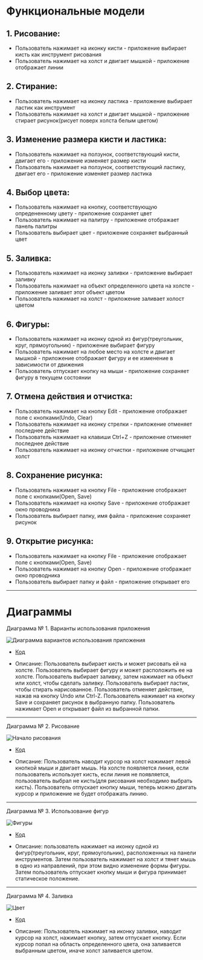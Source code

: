 # Функциональные модели

## 1. Рисование:

* Пользователь нажимает на иконку кисти - приложение выбирает кисть как инструмент рисования
* Пользователь нажимает на холст и двигает мышкой - приложение отображает линии

## 2. Стирание:

* Пользователь нажимает на иконку ластика - приложение выбирает ластик как инструмент
* Пользователь нажимает на холст и двигает мышкой - приложение стирает рисунок(рисует поверх холста белым цветом)

## 3. Изменение размера кисти и ластика:

* Пользователь нажимает на ползунок, соответствующий кисти, двигает его - приложение изменяет размер кисти
* Пользователь нажимает на ползунок, соответствующий ластику, двигает его - приложение изменяет размер ластика

## 4. Выбор цвета:

* Пользователь нажимает на кнопку, соответствующую опредененному цвету - приложение сохраняет цвет
* Пользователь нажимает на палитру - приложение отображает панель палитры
* Пользователь выбирает цвет - приложение сохраняет выбранный цвет

## 5. Заливка:

* Пользователь нажимает на иконку заливки - приложение выбирает заливку
* Пользователь нажимает на объект определенного цвета на холсте - приложение заливает этот объект цветом
* Пользователь нажимает на холст - приложение заливает холост цветом

## 6. Фигуры:

* Пользователь нажимает на иконку одной из фигур(треугольник, круг, прямоугольник) - приложение выбирает фигуру
* Пользователь нажимает на любое место на холсте и двигает мышкой - приложение отображает фигуру и ее изменение в зависимости от движения
* Пользователь отпускает кнопку на мыши - приложение сохраняет фигуру в текущем состоянии

## 7. Отмена действия и отчистка:

* Пользователь нажимает на кнопку Edit - приложение отображает поле с кнопками(Undo, Clear)
* Пользователь нажимает на иконку стрелки - приложение отменяет последнее действие
* Пользователь нажимает на клавиши Ctrl+Z - приложение отменяет последнее действие
* Пользователь нажимает на иконку отчистки - приложение отчищает холст

## 8. Сохранение рисунка:

* Пользователь нажимает на кнопку File - приложение отображает поле с кнопками(Open, Save)
* Пользователь нажимает на кнопку Save - приложение отображает окно проводника
* Пользователь выбирает папку, имя файла - приложение сохраняет рисунок

## 9. Открытие рисунка:

* Пользователь нажимает на кнопку File - приложение отображает поле с кнопками(Open, Save)
* Пользователь нажимает на кнопку Open - приложение отображает окно проводника
* Пользователь выбирает папку и файл - приложение открывает его


___
# Диаграммы

Диаграмма № 1. Варианты использования приложения

 ![Диаграмма вариантов использования приложения](https://github.com/UnVeh/reposit/blob/master/diagrams/funct.png)
 
 * [Код](https://github.com/UnVeh/reposit/blob/master/diagrams/func.puml)

 * Описание: Пользователь выбирает кисть и может рисовать ей на холсте. Пользователь выбирает фигуру и может расположить ее на холсте. Пользователь выбирает заливку, затем нажимает на объект или холст, чтобы сделать заливку. Пользователь выбирает ластик, чтобы стирать нарисованное. Пользователь отменяет действие, нажав на кнопку Undo или Ctrl-Z. Пользователь нажимает на кнопку Save и сохраняет рисунок в выбранную папку. Пользователь нажимает Open и открывает файл из выбранной папки. 
___

Диаграмма № 2. Рисование

![Начало рисования](https://github.com/UnVeh/reposit/blob/master/diagrams/activity2.png)
 * [Код](https://github.com/UnVeh/reposit/blob/master/diagrams/activity2.puml)

 * Описание: Пользователь наводит курсор на холст нажимает левой кнопкой мыши и двигает мышь. На холсте появляется линия, если пользователь использует кисть, если линия не появляется, пользователь выбрал не кисть(для рисования необходимо выбрать кисть). Пользователь отпускает кнопку мыши, теперь можно двигать курсор и приложение не будет отображать линию.
 

___

Диаграмма № 3. Использование фигур

  ![Фигуры](https://github.com/UnVeh/reposit/blob/master/diagrams/activity1.png)
 * [Код](https://github.com/UnVeh/reposit/blob/master/diagrams/activity1.puml)

 * Описание: пользователь нажимает на иконку одной из фигур(треугольник, круг, прямоугольник), расположенных на панели инструментов. Затем пользователь нажимает на холст и тянет мышь в одно из направлений, при этом видно изменение формы фигуры. Затем пользователь отпускает кнопку мыши и фигура принимает статическое положение.

___

Диаграмма № 4. Заливка

![Цвет](https://github.com/UnVeh/reposit/blob/master/diagrams/activity3.png)
 * [Код](https://github.com/UnVeh/reposit/blob/master/diagrams/activity3.puml)

 * Описание: Пользователь нажимает на иконку заливки, наводит курсор на холст, нажимает кнопку, затем отпускает кнопку. Если курсор попал на область определенного цвета, она заливается выбранным цветом, иначе холст заливается цветом.


 
    
 
